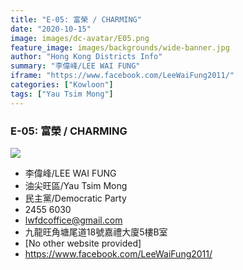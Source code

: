 ```yaml
---
title: "E-05: 富榮 / CHARMING"
date: "2020-10-15"
image: images/dc-avatar/E05.png
feature_image: images/backgrounds/wide-banner.jpg
author: "Hong Kong Districts Info"
summary: "李偉峰/LEE WAI FUNG"
iframe: "https://www.facebook.com/LeeWaiFung2011/"
categories: ["Kowloon"]
tags: ["Yau Tsim Mong"]
---
```


### E-05: 富榮 / CHARMING  
![](/images/dc-avatar/E05.png)  

 - 李偉峰/LEE WAI FUNG  
 - 油尖旺區/Yau Tsim Mong  
 - 民主黨/Democratic Party  
 - 2455 6030  
 - lwfdcoffice@gmail.com  
 - 九龍旺角塘尾道18號嘉禮大廈5樓B室  
 - [No other website provided]  
 - https://www.facebook.com/LeeWaiFung2011/

